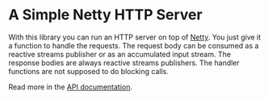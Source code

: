 # A Simple Netty HTTP Server

With this library you can run an HTTP server on top of
[Netty](https://netty.io). You just give it a function to handle the requests. The request body can be consumed as a reactive streams publisher or as an accumulated input stream. The response bodies are always reactive streams publishers. The handler functions are not supposed to do blocking calls.

Read more in the [API documentation](https://www.javadoc.io/doc/net.pincette/pincette-netty-http).